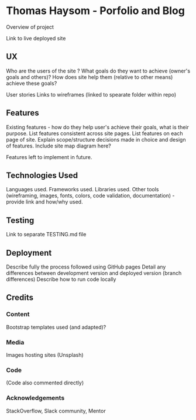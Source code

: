 # Thomas Haysom - Porfolio and Blog 

Overview of project

Link to live deployed site

## UX 

Who are the users of the site ?
What goals do they want to achieve (owner's goals and others)?
How does site help them (relative to other means) achieve these goals?

User stories
Links to wireframes (linked to spearate folder within repo)

## Features

Existing features - how do they help user's achieve their goals, what is their purpose.
List features consistent across site pages.
List features on each page of site. 
Explain scope/structure decisions made in choice and design of features. 
Include site map diagram here?

Features left to implement in future.

## Technologies Used

Languages used.
Frameworks used. 
Libraries used.
Other tools (wireframing, images, fonts, colors, code validation, documentation) - provide link and how/why used.


## Testing

Link to separate TESTING.md file 

## Deployment

Describe fully the process followed using GitHub pages
Detail any differences between development version and deployed version (branch differences)
Describe how to run code locally

## Credits

### Content

Bootstrap templates used (and adapted)?

### Media

Images hosting sites (Unsplash)

### Code

(Code also commented directly)

### Acknowledgements

StackOverflow, Slack community, Mentor